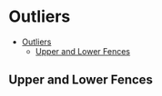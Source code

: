 # Outliers

<!--ts-->
   * [Outliers](#outliers)
      * [Upper and Lower Fences](#upper-and-lower-fences)

<!-- Added by: gil_diy, at: Tue 28 Dec 2021 11:29:31 IST -->

<!--te-->

## Upper and Lower Fences

